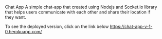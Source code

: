 Chat App
A simple chat-app that created using Nodejs and Socket.io library that helps users communicate with each other and share their location if they want.

To see the deployed version, click on the link below 
https://chat-app-v-1-0.herokuapp.com/
